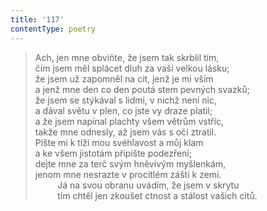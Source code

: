```yaml
---
title: '117'
contentType: poetry
---
```


> Ach, jen mne obviňte, že jsem tak skrblil tím,  
> čím jsem měl splácet dluh za vaši velkou lásku;  
> že jsem už zapomněl na cit, jenž je mi vším  
> a jenž mne den co den poutá stem pevných svazků;  
> že jsem se stýkával s lidmi, v nichž není nic,  
> a dával světu v plen, co jste vy draze platil;  
> a že jsem napínal plachty všem větrům vstříc,  
> takže mne odnesly, až jsem vás s očí ztratil.  
> Pište mi k tíži mou svéhlavost a můj klam  
> a ke všem jistotám připište podezření;  
> dejte mne za terč svým hněvivým myšlenkám,  
> jenom mne nesrazte v procitlém záští k zemi.  
>          Já na svou obranu uvádím, že jsem v skrytu  
>          tím chtěl jen zkoušet ctnost a stálost vašich citů.
